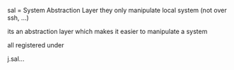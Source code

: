
sal = System Abstraction Layer
they only manipulate local system (not over ssh, ...)

its an abstraction layer which makes it easier to manipulate a system

all registered under

j.sal...
